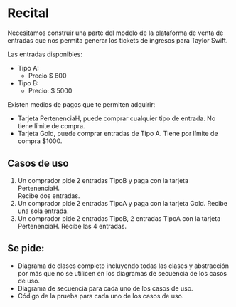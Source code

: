 # Recital

Necesitamos construir una parte del modelo de la plataforma de venta de entradas que nos permita generar los tickets de
ingresos para Taylor Swift.

Las entradas disponibles:

- Tipo A:
    - Precio $ 600
- Tipo B:
    - Precio: $ 5000

Existen medios de pagos que te permiten adquirir:

- Tarjeta PertenenciaH, puede comprar cualquier tipo de entrada. No tiene
  límite de compra.
- Tarjeta Gold, puede comprar entradas de Tipo A. Tiene por límite de compra
  $1000.

## Casos de uso

1. Un comprador pide 2 entradas TipoB y paga con la tarjeta PertenenciaH.  
   Recibe dos entradas.
2. Un comprador pide 2 entradas TipoA y paga con la tarjeta Gold. Recibe una
   sola entrada.
3. Un comprador pide 2 entradas TipoB, 2 entradas TipoA con la tarjeta
   PertenenciaH. Recibe las 4 entradas.

## Se pide:

- Diagrama de clases completo incluyendo todas las clases y abstracción por
  más que no se utilicen en los diagramas de secuencia de los casos de uso.
- Diagrama de secuencia para cada uno de los casos de uso.
- Código de la prueba para cada uno de los casos de uso.